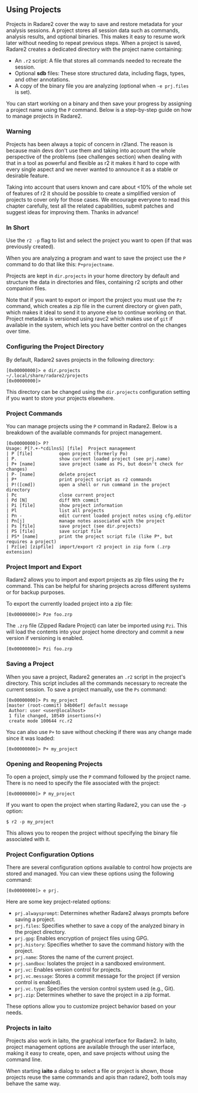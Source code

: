 ## Using Projects

Projects in Radare2 cover the way to save and restore metadata for your analysis sessions. A project stores all session data such as commands, analysis results, and optional binaries. This makes it easy to resume work later without needing to repeat previous steps. When a project is saved, Radare2 creates a dedicated directory with the project name containing:

* An `.r2` script: A file that stores all commands needed to recreate the session.
* Optional **sdb** files: These store structured data, including flags, types, and other annotations.
* A copy of the binary file you are analyzing (optional when `-e prj.files` is set).

You can start working on a binary and then save your progress by assigning a project name using the `P` command. Below is a step-by-step guide on how to manage projects in Radare2.

### Warning

Projects has been always a topic of concern in r2land. The reason is because main devs don't use them and taking into account the whole perspective of the problems (see challenges section) when dealing with that in a tool as powerful and flexible as r2 it makes it hard to cope with every single aspect and we never wanted to announce it as a stable or desirable feature.

Taking into account that users known and care about <10% of the whole set of features of r2 it should be possible to create a simplified version of projects to cover only for those cases. We encourage everyone to read this chapter carefully, test all the related capabilities, submit patches and suggest ideas for improving them. Thanks in advance!

### In Short

Use the `r2 -p` flag to list and select the project you want to open (if that was previously created).

When you are analyzing a program and want to save the project use the `P` command to do that like this: `P+projectname`.

Projects are kept in `dir.projects` in your home directory by default and structure the data in directories and files, containing r2 scripts and other companion files.

Note that if you want to export or import the project you must use the `Pz` command, which creates a zip file in the current directory or given path, which makes it ideal to send it to anyone else to continue working on that. Project metadata is versioned using ravc2 which makes use of `git` if available in the system, which lets you have better control on the changes over time.

### Configuring the Project Directory

By default, Radare2 saves projects in the following directory:

```console
[0x00000000]> e dir.projects
~/.local/share/radare2/projects
[0x00000000]>
```

This directory can be changed using the `dir.projects` configuration setting if you want to store your projects elsewhere.

### Project Commands

You can manage projects using the `P` command in Radare2. Below is a breakdown of the available commands for project management.

```console
[0x00000000]> P?
Usage: P[?.+-*cdilnsS] [file]  Project management
| P [file]          open project (formerly Po)
| P.                show current loaded project (see prj.name)
| P+ [name]         save project (same as Ps, but doesn't check for changes)
| P- [name]         delete project
| P*                print project script as r2 commands
| P!([cmd])         open a shell or run command in the project directory
| Pc                close current project
| Pd [N]            diff Nth commit
| Pi [file]         show project information
| Pl                list all projects
| Pn -              edit current loaded project notes using cfg.editor
| Pn[j]             manage notes associated with the project
| Ps [file]         save project (see dir.projects)
| PS [file]         save script file
| PS* [name]        print the project script file (like P*, but requires a project)
| Pz[ie] [zipfile]  import/export r2 project in zip form (.zrp extension)
```

### Project Import and Export

Radare2 allows you to import and export projects as zip files using the `Pz` command. This can be helpful for sharing projects across different systems or for backup purposes.

To export the currently loaded project into a zip file:

```console
[0x00000000]> Pze foo.zrp
```

The `.zrp` file (Zipped Radare Project) can later be imported using `Pzi`. This will load the contents into your project home directory and commit a new version if versioning is enabled.

```console
[0x00000000]> Pzi foo.zrp
```

### Saving a Project

When you save a project, Radare2 generates an `.r2` script in the project's directory. This script includes all the commands necessary to recreate the current session. To save a project manually, use the `Ps` command:

```console
[0x00000000]> Ps my_project
[master (root-commit) b4b06ef] default message
 Author: user <user@localhost>
 1 file changed, 10549 insertions(+)
 create mode 100644 rc.r2
```

You can also use `P+` to save without checking if there was any change made since it was loaded:

```console
[0x00000000]> P+ my_project
```

### Opening and Reopening Projects

To open a project, simply use the `P` command followed by the project name. There is no need to specify the file associated with the project:

```console
[0x00000000]> P my_project
```

If you want to open the project when starting Radare2, you can use the `-p` option:

```console
$ r2 -p my_project
```

This allows you to reopen the project without specifying the binary file associated with it.

### Project Configuration Options

There are several configuration options available to control how projects are stored and managed. You can view these options using the following command:

```console
[0x00000000]> e prj.
```

Here are some key project-related options:

* `prj.alwaysprompt`: Determines whether Radare2 always prompts before saving a project.
* `prj.files`: Specifies whether to save a copy of the analyzed binary in the project directory.
* `prj.gpg`: Enables encryption of project files using GPG.
* `prj.history`: Specifies whether to save the command history with the project.
* `prj.name`: Stores the name of the current project.
* `prj.sandbox`: Isolates the project in a sandboxed environment.
* `prj.vc`: Enables version control for projects.
* `prj.vc.message`: Stores a commit message for the project (if version control is enabled).
* `prj.vc.type`: Specifies the version control system used (e.g., Git).
* `prj.zip`: Determines whether to save the project in a zip format.

These options allow you to customize project behavior based on your needs.

### Projects in Iaito

Projects also work in Iaito, the graphical interface for Radare2. In Iaito, project management options are available through the user interface, making it easy to create, open, and save projects without using the command line.

When starting **iaito** a dialog to select a file or project is shown, those projects reuse the same commands and apis than radare2, both tools may behave the same way.
